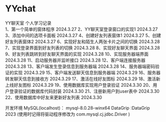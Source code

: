 # YYchat
YY聊天室  个人学习记录  
1、第一个简单的窗体程序 2024.3.27
2、YY聊天室登录窗口的实现1 2024.3.27
3、添加中间的选项卡面板 2024.3.27
4、创建好友列表窗体1 2024.3.27
5、创建好友列表窗体2 2024.3.27
6、实现好友和陌生人两张卡片之间的切换 2024.3.28
7、实现登录界面到好友列表的切换 2024.3.28
8、实现好友聊天界面 2024.3.28
9、好友列表跳转到好友聊天界面的实现 2024.3.28
10、实现服务器端界面 2024.3.28
11、启动服务器并监听接口 2024.3.28
12、客户端连接服务器 2024.3.28
13、客户端发生登录信息到服务器端 2024.3.28
14、服务器端密码验证的实现 2024.3.29
15、客户端发送聊天信息到服务器端 2024.3.29
16、服务器转发聊天信息到接收方 2024.3.29
17、激活在线好友图标 2024.3.29
18、激活新上线好友图标 2024.3.29
19、使用数据库实现用户登录验证 2024.3.30
20、用户登录验证的数据库代码封装 2024.3.30
21、注册新用户到user表中 2024.3.30
22、使用数据库中好友来更新好友列表 2024.3.30

开发环境
MySQL(localhost)： mysql-8.0.28-winx64
DataGrip :DataGrip 2023   (使用时记得将驱动程序修改为 com.mysql.cj.jdbc.Driver )

